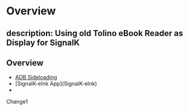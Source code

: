 # Overview

## description: Using old Tolino eBook Reader as Display for SignalK

## Overview

* [ADB Sideloading](adbsideloadtolino.md)
* \[SignalK-eInk App\]\(SignalK-eInk\)
* 
Change1

